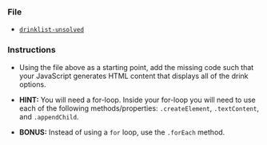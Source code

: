 ### File

- [`drinklist-unsolved`](Unsolved/drinklist-unsolved.html)

### Instructions

- Using the file above as a starting point, add the missing code such that your JavaScript generates HTML content that displays all of the drink options.

- **HINT:** You will need a for-loop. Inside your for-loop you will need to use each of the following methods/properties: `.createElement`, `.textContent`, and `.appendChild`.

- **BONUS:** Instead of using a `for` loop, use the `.forEach` method.
